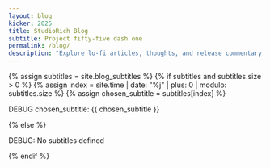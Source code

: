 ```yaml
---
layout: blog
kicker: 2025
title: StudioRich Blog
subtitle: Project fifty-five dash one
permalink: /blog/
description: "Explore lo-fi articles, thoughts, and release commentary by StudioRich."
---
```

{% assign subtitles = site.blog_subtitles %}
{% if subtitles and subtitles.size > 0 %}
  {% assign index = site.time | date: "%j" | plus: 0 | modulo: subtitles.size %}
  {% assign chosen_subtitle = subtitles[index] %}
  <p>DEBUG chosen_subtitle: {{ chosen_subtitle }}</p>
{% else %}
  <p>DEBUG: No subtitles defined</p>
{% endif %}

